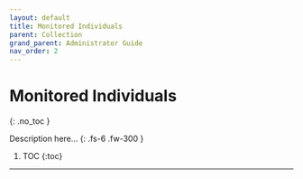 ```yaml
---
layout: default
title: Monitored Individuals
parent: Collection
grand_parent: Administrator Guide
nav_order: 2
---
```


# Monitored Individuals
{: .no_toc }


Description here...
{: .fs-6 .fw-300 }

1. TOC
{:toc}

---